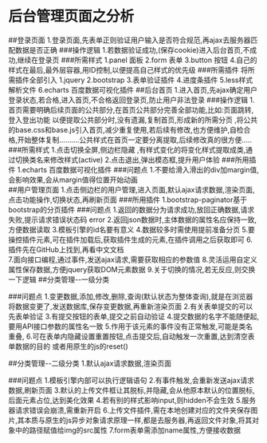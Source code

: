 
# 后台管理页面之分析
##登录页面
1.登录页面,先表单正则验证用户输入是否符合规范,再ajax去服务器匹配数据是否正确
###操作逻辑
1.若数据验证成功,(保存cookie)进入后台首页,不成功,继续在登录页
###所需样式
1.panel 面板 
2.form  表单
3.button 按钮
4.自己的样式在最后,最外层容器,用ID控制,以便提高自己样式的优先级
###所需插件 将所需插件全部引入
1.jquery
2.bootstrap
3.表单验证插件
4.进度条插件
5.less样式解析文件
6.echarts 百度数据可视化插件 
##后台首页
1.进入首页,先ajax确定用户登录状态,若合格,进入首页,不合格返回登录页,防止用户非法登录
###操作逻辑
1.首页需要明确后续页面的公共部分,在首页公共部分完善全部功能,比如:页面跳转,登入登出功能
  以便提取公共部分时,没有遗漏,复制首页,形成新的所需分页 ,将公共的base.css和base.js引入首页,减少重复使用,若后续有修改,也方便维护,自检合格,开始整体复制..........公共样式在首页一定要分离提取,后续修改真的很方便.....
###所需样式
1.点击切换全屏,侧边栏隐藏 ,有样式变化的将变化样式提取成类,通过切换类名来修改样式(active)
2.点击退出,弹出模态框,提升用户体验
###所用插件
1.echarts 百度数据可视化插件
###问题点
1.不要给滑入滑出的div加margin值,会影响效果,会从margin值得位置开始动画   
##用户管理页面
1.点击侧边栏的用户管理,进入页面,默认ajax请求数据,渲染页面,点击功能操作,切换状态,再刷新页面
###所用插件
1.bootstrap-paginator基于bootstrap的分页插件
###问题点
1.返回的数据分为请求成功,放回正确数据,请求失败,提示请求错误状态码 error
2.返回json数据时,主体数据的属性名应保持一致,方便数据读取
3.模板引擎的id名要有意义 
4.数据较多时需使用提前准备分页 
5.要操控插件元素,可在插件加载后,获取插件生成的元素,在插件调用之后获取即可
6.插件先在GitHub上找到,再看中文文档  
7.面向接口编程,通过事件,发送ajax请求,需要获取相应的参数值
8.灵活运用自定义属性保存数据,方便jquery获取DOM元素数据
9.关于切换的情况,若无反应,则交换一下逻辑
##分类管理--一级分类

###问题点
1.变更数据,添加,修改,删除,查询(默认状态为整体查询),就是在浏览器将数据变更了,发送数据库,保存变更数据,再重新渲染页面
2.有关表单提交的可以先表单验证
3.有提交按钮的表单,提交之前自动验证
4.提交数据的名字不能随便起,要用API接口参数的属性名一致
5.作用于该元素的事件没有正常触发,可能是类名重叠,
6.可在表单内隐藏设置重置按钮,点击提交后,自动触发一次重置,达到清空表单数据的目的
    或者用原生的js的reset()  






##分类管理--二级分类
1.默认ajax请求数据,渲染页面




###问题点
1.模板引擎内部可以执行逻辑语句
2.有事件触发,会重新发送ajax请求数据,刷新页面
3.默认的上传文件框让其脱标,并隐藏,会从他原本默认的位置脱标,后面元素占位,达到美化效果
4.若有别的样式影响input,则hidden不会生效
5.服务器请求错误会崩溃,需重新开启
6.上传文件插件,需在本地创建对应的文件夹保存图片,其本质与原生的js异步对象请求原理一样,都是去服务器,再返回文件对象,将其对象中的路径赋值给img的src属性
7.form表单需添加name属性,方便接收数据
